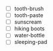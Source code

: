 - [ ] tooth-brush
- [ ] tooth-paste
- [ ] sunscream
- [ ] hiking boots
- [ ] water-bottle
- [ ] sleeping-pad
